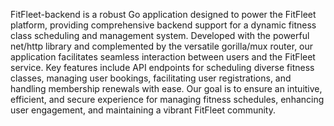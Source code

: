 FitFleet-backend is a robust Go application designed to power the FitFleet platform, providing comprehensive backend support for a dynamic fitness class scheduling and management system. Developed with the powerful net/http library and complemented by the versatile gorilla/mux router, our application facilitates seamless interaction between users and the FitFleet service. Key features include API endpoints for scheduling diverse fitness classes, managing user bookings, facilitating user registrations, and handling membership renewals with ease. Our goal is to ensure an intuitive, efficient, and secure experience for managing fitness schedules, enhancing user engagement, and maintaining a vibrant FitFleet community.